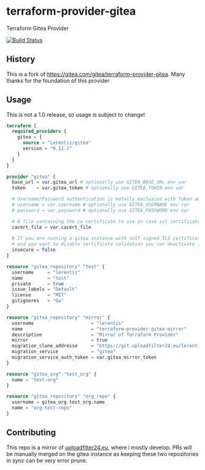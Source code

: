 # terraform-provider-gitea

Terraform Gitea Provider

[![Build Status](https://drone.uploadfilter24.eu/api/badges/lerentis/terraform-provider-gitea/status.svg)](https://drone.uploadfilter24.eu/lerentis/terraform-provider-gitea)

## History

This is a fork of https://gitea.com/gitea/terraform-provider-gitea. Many thanks for the foundation of this provider  

## Usage

This is not a 1.0 release, so usage is subject to change!

```terraform
terraform {
  required_providers {
    gitea = {
      source = "Lerentis/gitea"
      version = "0.12.2"
    }
  }
}

provider "gitea" {
  base_url = var.gitea_url # optionally use GITEA_BASE_URL env var
  token    = var.gitea_token # optionally use GITEA_TOKEN env var

  # Username/Password authentication is mutally exclusive with token authentication
  # username = var.username # optionally use GITEA_USERNAME env var
  # password = var.password # optionally use GITEA_PASSWORD env var

  # A file containing the ca certificate to use in case ssl certificate is not from a standard chain
  cacert_file = var.cacert_file 
  
  # If you are running a gitea instance with self signed TLS certificates
  # and you want to disable certificate validation you can deactivate it with this flag
  insecure = false 
}

resource "gitea_repository" "test" {
  username     = "lerentis"
  name         = "test"
  private      = true
  issue_labels = "Default"
  license      = "MIT"
  gitignores   = "Go"
}

resource "gitea_repository" "mirror" {
  username                     = "lerentis"
  name                         = "terraform-provider-gitea-mirror"
  description                  = "Mirror of Terraform Provider"
  mirror                       = true
  migration_clone_addresse     = "https://git.uploadfilter24.eu/lerentis/terraform-provider-gitea.git"
  migration_service            = "gitea"
  migration_service_auth_token = var.gitea_mirror_token
}

resource "gitea_org" "test_org" {
  name = "test-org"
}

resource "gitea_repository" "org_repo" {
  username = gitea_org.test_org.name
  name = "org-test-repo"
}

```

## Contributing

This repo is a mirror of [uploadfilter24.eu](https://git.uploadfilter24.eu/lerentis/terraform-provider-gitea), where i mostly develop. PRs will be manually merged on the gitea instance as keeping these two repositories in sync can be very error prune.
